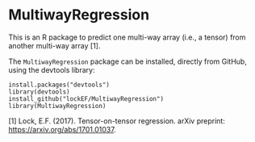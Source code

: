 # MultiwayRegression

This is an R package to predict one multi-way array (i.e., a tensor) from another multi-way array [1].  

The `MultiwayRegression` package can be installed, directly from GitHub, using the devtools library:

```
install.packages("devtools")
library(devtools)
install_github("lockEF/MultiwayRegression")
library(MultiwayRegression)
``` 

[1] Lock, E.F. (2017). Tensor-on-tensor regression. arXiv preprint: https://arxiv.org/abs/1701.01037.

